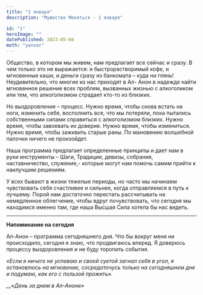 ```yaml
---
title: "1 января"
description: "Мужество Меняться - 1 января"

id: "1"
heroImage: ""
datePublished: 2023-05-04
moth: "yanvar"
---
```


Общество, в котором мы живем, нам предлагает все сейчас и сразу. В чем только
это не выражается: и быстрорастворимый кофе, и мгновенные каши, и деньги сразу
из банкомата – куда ни глянь! Неудивительно, что многие из нас приходят в Ал-
Анон в надежде найти мгновенное решение всех проблем, вызванных жизнью с
алкоголиком или тем, что алкоголизмом страдает кто-то из близких.

Но выздоровление – процесс. Нужно время, чтобы снова встать на ноги, изменить
себя, восполнить все, что мы потеряли, пока пытались собственными силами
справиться с алкоголизмом близких. Нужно время, чтобы завоевать их доверие.
Нужно время, чтобы измениться. Нужно время, чтобы заживить старые раны. По
мановению волшебной палочки ничего не произойдет.

Наша программа предлагает определенные принципы и дает нам в руки инструменты
– Шаги, Традиции, девизы, собрания, наставничество, служение,- которые могут
нам помочь самим прийти к наилучшим решениям.

У всех бывают в жизни тяжелые периоды, но часто мы начинаем чувствовать себя
счастливее и сильнее, когда отправляемся в путь к лучшему. Порой нам
достаточно перестать рассчитывать на немедленное облегчение, чтобы вдруг
почувствовать, что сегодня мы находимся именно там, где наша Высшая Сила
хотела бы нас видеть.

---

**Напоминание на сегодня**

Ал-Анон – программа сегодняшнего дня. Что бы вокруг меня ни происходило,
сегодня я знаю, что продвигаюсь вперед. Я доверюсь процессу выздоровления и не
буду торопить события.

_«Если я ничего не успеваю и своей суетой загнал себя в угол, я остановлюсь на
мгновение, сосредоточусь только на сегодняшнем дне и подумаю, как его с
пользой прожить»._

_\_\_«День за днем в Ал-Аноне»_
